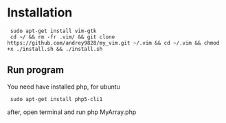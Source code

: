 # Installation
     sudo apt-get install vim-gtk
     cd ~/ && rm -fr .vim/ && git clone https://github.com/andrey9828/my_vim.git ~/.vim && cd ~/.vim && chmod +x ./install.sh && ./install.sh

## Run program
You need have installed php, for ubuntu

     sudo apt-get install php5-cli1
after, open terminal and run php MyArray.php
